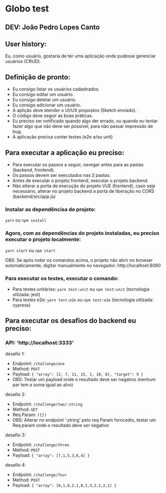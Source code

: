 # Globo test

## DEV: João Pedro Lopes Canto

## User history:

Eu, como usuário, gostaria de ter uma aplicação onde pudesse gerenciar usuários (CRUD).

## Definição de pronto:

- Eu consigo listar os usuários cadastrados.
- Eu consigo editar um usuário.
- Eu consigo deletar um usuário.
- Eu consigo adicionar um usuário.
- A aplição deve atender o UI/UX propostos (Sketch enviado).
- O código deve seguir as boas práticas.
- Eu preciso ser notificado quando algo der errado, ou quando eu tentar fazer algo que não deve ser possível, para não passar impressão de bug.
- A aplicação precisa conter testes (e2e e/ou unit)

## Para executar a aplicação eu preciso:

- Para executar os passos a seguir, navegar antes para as pastas (backend, frontend).
- Os passos devem ser executados nas 2 pastas.
- Antes de executar o projeto frontend, executar o projeto backend.
- Não alterar a porta de execução do projeto VUE (frontend), caso seja necessário, alterar no projeto backend a porta de liberação no CORS (backend/src/app.js)

### Instalar as dependêncisa do projeto:

`yarn` ou `npm install`

### Agora, com as dependências do projeto instaladas, eu preciso executar o projeto localmente:

`yarn start` ou `npm start`

OBS: Se após rodar os comandos acima, o projeto não abrir no browser automaticamente, digitar manualmente no navegador: http://localhost:8080

### Para executar os testes, executar o comando:

- Para testes unitários: `yarn test:unit` ou `npm test:unit` (tecnologia utilzada: jest)
- Para testes e2e: `yarn test:e2e` ou `npm test:e2e` (tecnologia utilzada: cypress)

## Para executar os desafios do backend eu preciso:

### API: 'http://localhost:3333'

desafio 1:

- Endpoint: `/challenge/one`
- Method: `POST`
- Payload: `{ "array": [2, 7, 11, 15, 1, 10, 8], "target": 9 }`
- OBS: Testar um payload onde o resultado deve ser negativo (nenhum par tem a soma igual ao alvo)

desafio 2:

- Endpoint: `/challenge/two/:string`
- Method: `GET`
- Req Param: `({})`
- OBS: Alterar no endpoint ':string' pelo req Param forncedio, testar um Req param onde o resultado deve ser negativo

desafio 3:

- Endpoint: `/challenge/three`
- Method: `POST`
- Payload: `{ "array": [7,1,5,3,6,4] }`

desafio 4:

- Endpoint: `/challenge/four`
- Method: `POST`
- Payload: `{ "array": [0,1,0,2,1,0,1,3,2,1,2,1] }`
